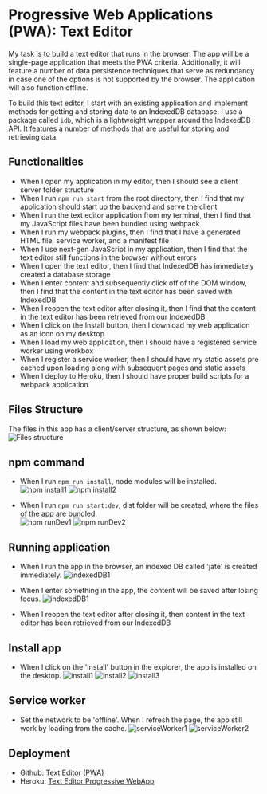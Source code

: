 # Progressive Web Applications (PWA): Text Editor

My task is to build a text editor that runs in the browser. The app will be a single-page application that meets the PWA criteria. Additionally, it will feature a number of data persistence techniques that serve as redundancy in case one of the options is not supported by the browser. The application will also function offline.

To build this text editor, I start with an existing application and implement methods for getting and storing data to an IndexedDB database. I use a package called `idb`, which is a lightweight wrapper around the IndexedDB API. It features a number of methods that are useful for storing and retrieving data.

## Functionalities

- When I open my application in my editor, then I should see a client server folder structure
- When I run `npm run start` from the root directory, then I find that my application should start up the backend and serve the client
- When I run the text editor application from my terminal, then I find that my JavaScript files have been bundled using webpack
- When I run my webpack plugins, then I find that I have a generated HTML file, service worker, and a manifest file
- When I use next-gen JavaScript in my application, then I find that the text editor still functions in the browser without errors
- When I open the text editor, then I find that IndexedDB has immediately created a database storage
- When I enter content and subsequently click off of the DOM window, then I find that the content in the text editor has been saved with IndexedDB
- When I reopen the text editor after closing it, then I find that the content in the text editor has been retrieved from our IndexedDB
- When I click on the Install button, then I download my web application as an icon on my desktop
- When I load my web application, then I should have a registered service worker using workbox
- When I register a service worker, then I should have my static assets pre cached upon loading along with subsequent pages and static assets
- When I deploy to Heroku, then I should have proper build scripts for a webpack application

## Files Structure

The files in this app has a client/server structure, as shown below:\
![Files structure](./screenshots/fileStructure.png)

## npm command

- When I run `npm run install`, node modules will be installed.\
  ![npm install1](./screenshots/npmInstall1.png)
  ![npm install2](./screenshots/npmInstall2.png)

- When I run `npm run start:dev`, dist folder will be created, where the files of the app are bundled.\
  ![npm runDev1](./screenshots/npmRunDev1.png)
  ![npm runDev2](./screenshots/npmRunDev2.png)

## Running application

- When I run the app in the browser, an indexed DB called 'jate' is created immediately.
  ![indexedDB1](./screenshots/indexedDB1.png)

- When I enter something in the app, the content will be saved after losing focus.
  ![indexedDB1](./screenshots/indexedDB1.png)

- When I reopen the text editor after closing it, then content in the text editor has been retrieved from our IndexedDB

## Install app

- When I click on the 'Install' button in the explorer, the app is installed on the desktop.
  ![install1](./screenshots/install1.png)
  ![install2](./screenshots/install2.png)
  ![install3](./screenshots/install3.png)

## Service worker

- Set the network to be 'offline'. When I refresh the page, the app still work by loading from the cache.
  ![serviceWorker1](./screenshots/sericeWorker1.png)
  ![serviceWorker2](./screenshots/sericeWorker2.png)

## Deployment

- Github: [Text Editor (PWA)](https://github.com/cckinwest/Week19-TextEditor-ProgressiveWebApplication)
- Heroku: [Text Editor Progressive WebApp](https://text-editor-progressive-webapp-b38e709de455.herokuapp.com/)
